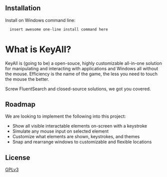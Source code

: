 
## Installation

Install on Windows command line:

```bash
  insert awesome one-line install command here
```
    
# What is KeyAll?

KeyAll is (going to be) a open-souce, highly customizable all-in-one solution for manipulating and interacting with applications and Windows all without the mouse. Efficiency is the name of the game, the less you need to touch the mouse the better.

Screw FluentSearch and closed-source solutions, we got you covered.

## Roadmap

We are looking to implement the following into this project:

- Show all visible interactable elements on-screen with a keystroke
- Simulate any mouse input on selected element
- Customize what elements are shown, keystrokes, and themes
- Snap and rearrange windows to customizable and flexible locations
## License

[GPLv3](https://www.gnu.org/licenses/gpl-3.0.html)

